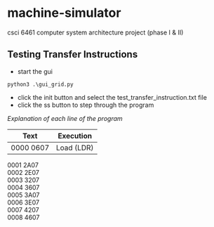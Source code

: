 # machine-simulator
csci 6461 computer system architecture project (phase I & II) 

## Testing Transfer Instructions
* start the gui
```
python3 .\gui_grid.py
```
* click the init button and select the test_transfer_instruction.txt file
* click the ss button to step through the program

*Explanation of each line of the program*

Text      | Execution
--------- | ------
0000 0607 | Load (LDR)  

0001 2A07  
0002 2E07  
0003 3207  
0004 3607  
0005 3A07  
0006 3E07  
0007 4207  
0008 4607  